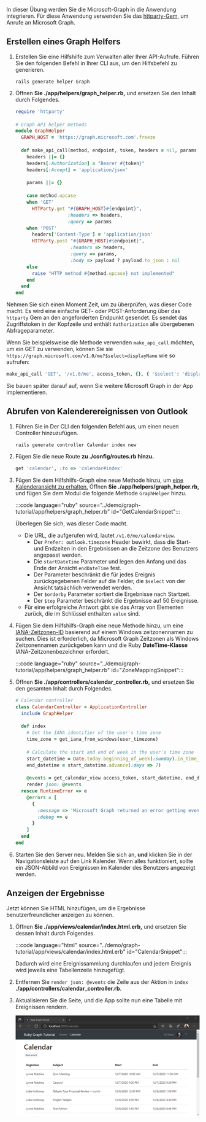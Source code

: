 <!-- markdownlint-disable MD002 MD041 -->

In dieser Übung werden Sie die Microsoft-Graph in die Anwendung integrieren. Für diese Anwendung verwenden Sie das [httparty-Gem,](https://github.com/jnunemaker/httparty) um Anrufe an Microsoft Graph.

## <a name="create-a-graph-helper"></a>Erstellen eines Graph Helfers

1. Erstellen Sie eine Hilfshilfe zum Verwalten aller Ihrer API-Aufrufe. Führen Sie den folgenden Befehl in Ihrer CLI aus, um den Hilfsbefehl zu generieren.

    ```Shell
    rails generate helper Graph
    ```

1. Öffnen **Sie ./app/helpers/graph_helper.rb,** und ersetzen Sie den Inhalt durch Folgendes.

    ```ruby
    require 'httparty'

    # Graph API helper methods
    module GraphHelper
      GRAPH_HOST = 'https://graph.microsoft.com'.freeze

      def make_api_call(method, endpoint, token, headers = nil, params = nil, payload = nil)
        headers ||= {}
        headers[:Authorization] = "Bearer #{token}"
        headers[:Accept] = 'application/json'

        params ||= {}

        case method.upcase
        when 'GET'
          HTTParty.get "#{GRAPH_HOST}#{endpoint}",
                       :headers => headers,
                       :query => params
        when 'POST'
          headers['Content-Type'] = 'application/json'
          HTTParty.post "#{GRAPH_HOST}#{endpoint}",
                        :headers => headers,
                        :query => params,
                        :body => payload ? payload.to_json : nil
        else
          raise "HTTP method #{method.upcase} not implemented"
        end
      end
    end
    ```

Nehmen Sie sich einen Moment Zeit, um zu überprüfen, was dieser Code macht. Es wird eine einfache GET- oder POST-Anforderung über das `httparty` Gem an den angeforderten Endpunkt gesendet. Es sendet das Zugriffstoken in der Kopfzeile und enthält `Authorization` alle übergebenen Abfrageparameter.

Wenn Sie beispielsweise die Methode verwenden `make_api_call` möchten, um ein GET zu verwenden, können Sie sie `https://graph.microsoft.com/v1.0/me?$select=displayName` wie so aufrufen:

```ruby
make_api_call 'GET', '/v1.0/me', access_token, {}, { '$select': 'displayName' }
```

Sie bauen später darauf auf, wenn Sie weitere Microsoft Graph in der App implementieren.

## <a name="get-calendar-events-from-outlook"></a>Abrufen von Kalenderereignissen von Outlook

1. Führen Sie in Der CLI den folgenden Befehl aus, um einen neuen Controller hinzuzufügen.

    ```Shell
    rails generate controller Calendar index new
    ```

1. Fügen Sie die neue Route **zu ./config/routes.rb hinzu.**

    ```ruby
    get 'calendar', :to => 'calendar#index'
    ```

1. Fügen Sie dem Hilfshilfs-Graph eine neue Methode hinzu, um [eine Kalenderansicht zu erhalten.](https://docs.microsoft.com/graph/api/calendar-list-calendarview?view=graph-rest-1.0) Öffnen **Sie ./app/helpers/graph_helper.rb,** und fügen Sie dem Modul die folgende Methode `GraphHelper` hinzu.

    :::code language="ruby" source="../demo/graph-tutorial/app/helpers/graph_helper.rb" id="GetCalendarSnippet":::

    Überlegen Sie sich, was dieser Code macht.

    - Die URL, die aufgerufen wird, lautet `/v1.0/me/calendarview`.
        - Der `Prefer: outlook.timezone` Header bewirkt, dass die Start- und Endzeiten in den Ergebnissen an die Zeitzone des Benutzers angepasst werden.
        - Die `startDateTime` Parameter und legen den Anfang und das Ende der Ansicht `endDateTime` fest.
        - Der Parameter beschränkt die für jedes Ereignis zurückgegebenen Felder auf die Felder, die `$select` von der Ansicht tatsächlich verwendet werden.
        - Der `$orderby` Parameter sortiert die Ergebnisse nach Startzeit.
        - Der `$top` Parameter beschränkt die Ergebnisse auf 50 Ereignisse.
    - Für eine erfolgreiche Antwort gibt sie das Array von Elementen zurück, die im Schlüssel enthalten `value` sind.

1. Fügen Sie dem Hilfshilfs-Graph eine neue Methode hinzu, um eine [IANA-Zeitzonen-ID](https://www.iana.org/time-zones) basierend auf einem Windows zeitzonennamen zu suchen. Dies ist erforderlich, da Microsoft Graph Zeitzonen als Windows Zeitzonennamen zurückgeben kann und die Ruby **DateTime-Klasse** IANA-Zeitzonenbezeichner erfordert.

    :::code language="ruby" source="../demo/graph-tutorial/app/helpers/graph_helper.rb" id="ZoneMappingSnippet":::

1. Öffnen **Sie ./app/controllers/calendar_controller.rb,** und ersetzen Sie den gesamten Inhalt durch Folgendes.

    ```ruby
    # Calendar controller
    class CalendarController < ApplicationController
      include GraphHelper

      def index
        # Get the IANA identifier of the user's time zone
        time_zone = get_iana_from_windows(user_timezone)

        # Calculate the start and end of week in the user's time zone
        start_datetime = Date.today.beginning_of_week(:sunday).in_time_zone(time_zone).to_time
        end_datetime = start_datetime.advance(:days => 7)

        @events = get_calendar_view access_token, start_datetime, end_datetime, user_timezone || []
        render json: @events
      rescue RuntimeError => e
        @errors = [
          {
            :message => 'Microsoft Graph returned an error getting events.',
            :debug => e
          }
        ]
      end
    end
    ```

1. Starten Sie den Server neu. Melden Sie sich an, **und** klicken Sie in der Navigationsleiste auf den Link Kalender. Wenn alles funktioniert, sollte ein JSON-Abbild von Ereignissen im Kalender des Benutzers angezeigt werden.

## <a name="display-the-results"></a>Anzeigen der Ergebnisse

Jetzt können Sie HTML hinzufügen, um die Ergebnisse benutzerfreundlicher anzeigen zu können.

1. Öffnen **Sie ./app/views/calendar/index.html.erb,** und ersetzen Sie dessen Inhalt durch Folgendes.

    :::code language="html" source="../demo/graph-tutorial/app/views/calendar/index.html.erb" id="CalendarSnippet":::

    Dadurch wird eine Ereignissammlung durchlaufen und jedem Ereignis wird jeweils eine Tabellenzeile hinzugefügt.

1. Entfernen Sie `render json: @events` die Zeile aus der Aktion in `index` **./app/controllers/calendar_controller.rb**.

1. Aktualisieren Sie die Seite, und die App sollte nun eine Tabelle mit Ereignissen rendern.

    ![Ein Screenshot der Tabelle mit Ereignissen](./images/add-msgraph-01.png)
